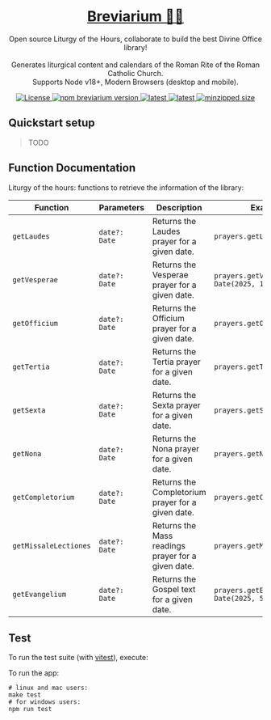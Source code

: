 <h1 align="center">
  <a href="https://github.com/breviarium-app/breviarium--core">
    Breviarium 🙏🏼
  </a>
</h1>

<p align="center">
  Open source Liturgy of the Hours, collaborate to build the best Divine Office library!<br><br>
  Generates liturgical content and calendars of the Roman Rite of the Roman Catholic Church.<br>
  Supports Node v18+, Modern Browsers (desktop and mobile).
</p>

<p align="center">
<a href="LICENSE">
    <img alt="License" src="https://img.shields.io/badge/license-MIT-blue?color=blue&style=flat">
</a>
<a href="https://www.npmjs.com/package/breviarium/v/latest" target="_blank" rel="noopener noreferrer">
    <img alt="npm breviarium version" src="https://img.shields.io/npm/v/breviarium/latest?style=flat&logo=npm&color=35d401">
</a>
<a href="https://www.npmjs.com/package/breviarium/v/latest" target="_blank" rel="noopener noreferrer">
    <img alt="latest" src="https://img.shields.io/npm/dm/breviarium?label=downloads&logo=npm">
</a>
<a href="https://www.jsdelivr.com/package/npm/breviarium" target="_blank" rel="noopener noreferrer">
    <img alt="latest" src="https://data.jsdelivr.com/v1/package/npm/breviarium/badge?style=rounded">
</a>
<a href="https://bundlephobia.com/result?p=breviarium" target="_blank" rel="noopener noreferrer">
    <img alt="minzipped size" src="https://badgen.net/bundlephobia/minzip/breviarium">
</a>
</p>

## Quickstart setup

> TODO

## Function Documentation

Liturgy of the hours: functions to retrieve the information of the library:

| Function              | Parameters    | Description                                        | Example Call                                   |
|-----------------------|---------------|----------------------------------------------------|------------------------------------------------|
| `getLaudes`           | `date?: Date` | Returns the Laudes prayer for a given date.        | `prayers.getLaudes();`                         |
| `getVesperae`         | `date?: Date` | Returns the Vesperae prayer for a given date.      | `prayers.getVesperae(new Date(2025, 1, 17));`  |
| `getOfficium`         | `date?: Date` | Returns the Officium prayer for a given date.      | `prayers.getOfficium();`                       |
| `getTertia`           | `date?: Date` | Returns the Tertia prayer for a given date.        | `prayers.getTertia();`                         |
| `getSexta`            | `date?: Date` | Returns the Sexta prayer for a given date.         | `prayers.getSexta(new Date());`                |
| `getNona`             | `date?: Date` | Returns the Nona prayer for a given date.          | `prayers.getNona();`                           |
| `getCompletorium`     | `date?: Date` | Returns the Completorium prayer for a given date.  | `prayers.getCompletorium();`                   |
| `getMissaleLectiones` | `date?: Date` | Returns the Mass readings prayer for a given date. | `prayers.getMissaleLectiones();`               |
| `getEvangelium`       | `date?: Date` | Returns the Gospel text for a given date.          | `prayers.getEvangelium(new Date(2025, 5, 1));` |

## Test

To run the test suite (with [vitest](https://vitest.dev/)), execute:

To run the app:

```shell
# linux and mac users:
make test
# for windows users:
npm run test
```